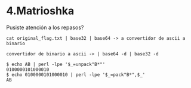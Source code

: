 # 4.Matrioshka

Pusiste atención a los repasos?

```
cat original_flag.txt | base32 | base64 -> a convertidor de ascii a binario
```

```
convertidor de binario a ascii -> | base64 -d | base32 -d
```

```
$ echo AB | perl -lpe '$_=unpack"B*"'
0100000101000010
$ echo 0100000101000010 | perl -lpe '$_=pack"B*",$_'
AB
```
